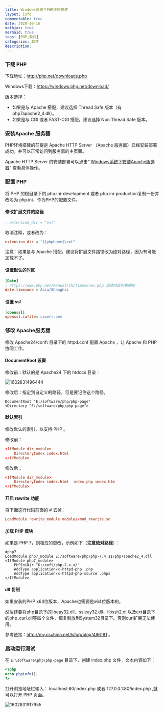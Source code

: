 ```yaml
---
title: Windows系统下PHP环境搭建
layout: info
commentable: true
date: 2020-10-16
mathjax: true
mermaid: true
tags: [PHP,软件]
categories: 软件
description: 
---
```


### 下载 PHP

下载地址：http://php.net/downloads.php

Windows下载：https://windows.php.net/download/

版本选择：

- 如果是与 Apache 搭配，建议选择 Thread Safe 版本（有 php7apache2_4.dll）。
- 如果是与 CGI 或者 FAST-CGI 搭配，建议选择 Non Thread Safe 版本。

<!--more-->

### 安装Apache 服务器

PHP环境搭建的前提是 Apache HTTP Server （Apache 服务器）已经安装部署成功，并可以正常访问到服务器的主页面。

Apache HTTP Server 的安装部署可以点击“ [Windows系统下安装Apache服务器](https://jueee.github.io/2020/10/2020-10-15-Windows系统下安装Apache服务器)” 查看具体操作。

### 配置 PHP

将 PHP 的根目录下的 php.ini-development 或者 php.ini-production复制一份并改名为 php.ini，作为PHP的配置文件。

#### 修改扩展文件的路径

```ini
; extension_dir = "ext" 
```

取消注释，或者改为： 

```ini
extension_dir = "${phphome}\ext"
```

注意：如果是与 Apache 搭配，建议将扩展文件路径改为绝对路径，因为有可能加载不了。

#### 设置默认的时区

```ini
[Date]
; https://www.php.net/manual/zh/timezones.php 选择时区列表网址
date.timezone = Asia/Shanghai
```

#### 设置 ssl

```ini
[openssl]
openssl.cafile= cacert.pem
```

### 修改 Apache服务器

修改 Apache24\conf\ 目录下的 httpd.conf 配置 Apache ，让 Apache 和 PHP 协同工作。

#### DocumentRoot 设置

修改前：默认的是 Apache24 下的 htdocs 目录：

![1602831496444](/images/2020/10/1602831496444.png)

修改后：指定到自定义的路径，但是要记住这个路径。

```
DocumentRoot "E:/software/php/php-page"
<Directory "E:/software/php/php-page">
```

#### 默认索引

修改默认的索引，以支持 PHP 。

修改前：

```conf
<IfModule dir_module>
    DirectoryIndex index.html
</IfModule>
```

修改后：

```conf
<IfModule dir_module>
    DirectoryIndex index.html  index.php index.htm
</IfModule>
```

#### 开启 rewrite 功能

将下面这行代码前面的 # 去掉：

```conf
LoadModule rewrite_module modules/mod_rewrite.so
```

#### 加载 PHP 模块

如果是 PHP 7，则相应的更改，示例如下（**注意绝对路径**）：

```
#php7
LoadModule php7_module E:/software/php/php-7.4.11/php7apache2_4.dll
<IfModule php7_module> 
    PHPIniDir "D:/soft/php-7.x.x/" 
    AddType application/x-httpd-php .php
    AddType application/x-httpd-php-source .phps
</IfModule>
```

#### dll 复制

如果安装的PHP x64位版本，Apache也需要是x64位版本的。

然后还要将php目录下的libeay32.dll、ssleay32.dll、libssh2.dll以及ext目录下的php_curl.dll等四个文件，都复制放到System32目录下。否则curl扩展无法使用。

参考链接：http://my.oschina.net/lsfop/blog/496181 。

### 启动运行测试

在 `E:\software\php\php-page` 目录下，创建 index.php 文件，文本内容如下：

```php
<?php
echo phpinfo();
?>
```

打开浏览地址栏输入： localhost:80/index.php 或者 127.0.0.1:80/index.php ,就可以打开 PHP 页面。

![1602831917955](/images/2020/10/1602831917955.png)
